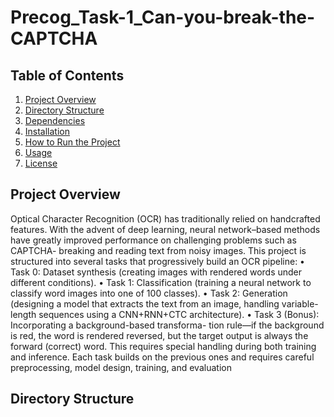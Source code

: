 # Precog_Task-1_Can-you-break-the-CAPTCHA

## Table of Contents
1. [Project Overview](#project-overview)
2. [Directory Structure](#directory-structure)
3. [Dependencies](#dependencies)
4. [Installation](#installation)
5. [How to Run the Project](#how-to-run-the-project)
6. [Usage](#usage)
7. [License](#license)

## Project Overview

Optical Character Recognition (OCR) has traditionally relied on handcrafted
features. With the advent of deep learning, neural network–based methods have
greatly improved performance on challenging problems such as CAPTCHA-
breaking and reading text from noisy images. This project is structured into
several tasks that progressively build an OCR pipeline:
• Task 0: Dataset synthesis (creating images with rendered words under
different conditions).
• Task 1: Classification (training a neural network to classify word images
into one of 100 classes).
• Task 2: Generation (designing a model that extracts the text from
an image, handling variable-length sequences using a CNN+RNN+CTC
architecture).
• Task 3 (Bonus): Incorporating a background-based transforma-
tion rule—if the background is red, the word is rendered reversed, but the
target output is always the forward (correct) word. This requires special
handling during both training and inference.
Each task builds on the previous ones and requires careful preprocessing,
model design, training, and evaluation

## Directory Structure


